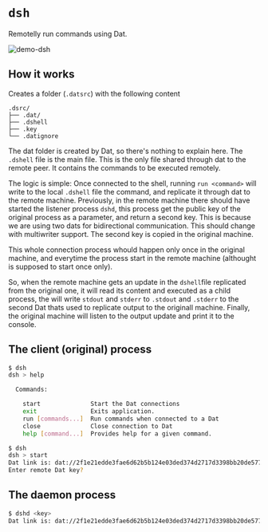 # `dsh`
Remotelly run commands using Dat.

![demo-dsh](https://user-images.githubusercontent.com/5105812/45563501-ed55f600-b823-11e8-8165-9edb770e0bdf.gif)

## How it works
Creates a folder (`.datsrc`) with the following content

```
.dsrc/
├── .dat/
├── .dshell
├── .key
└── .datignore
```

The dat folder is created by Dat, so there's nothing to explain here. The 
`.dshell` file is the main file. This is the only file shared through dat to the 
remote peer. It contains the commands to be executed remotely. 

The logic is simple: Once connected to the shell, running `run <command>` will 
write to the local `.dshell` file the command, and replicate it through dat to 
the remote machine. Previously, in the remote machine there should have started 
the listener process `dshd`, this process get the public key of the original 
process as a parameter, and return a second key. This is because we are using 
two dats for bidirectional communication. This should change with multiwriter 
support. The second key is copied in the original machine.

This whole connection process whould happen only once in the original machine, 
and everytime the process start in the remote machine (althought is supposed to 
start once only). 

So, when the remote machine gets an update in the `dshell`file replicated from 
the original one, it will read its content and executed as a child process, the 
will write `stdout` and `stderr` to `.stdout` and `.stderr` to the second Dat 
thats used to replicate output to the originall machine. Finally, the original 
machine will listen to the output update and print it to the console.

## The client (original) process
```bash
$ dsh
dsh > help

  Commands:

    start              Start the Dat connections
    exit               Exits application.
    run [commands...]  Run commands when connected to a Dat
    close              Close connection to Dat
    help [command...]  Provides help for a given command.
```

```bash
$ dsh
dsh > start
Dat link is: dat://2f1e21edde3fae6d62b5b124e03ded374d2717d3398bb20de57700f4348946d6
Enter remote Dat key?
```
## The daemon process
```bash
$ dshd <key>
Dat link is: dat://2f1e21edde3fae6d62b5b124e03ded374d2717d3398bb20de57700f4348946d6
```